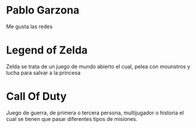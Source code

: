 # Pablo Garzona

Me gusta las redes 

# Legend of Zelda
Zelda se trata de un juego de mundo abierto el cual, pelea con mounstros y lucha para salvar a la princesa

# Call Of Duty
Juego de guerra, de primera o tercera persona, multijugador o historia el cual se tienen que pasar diferentes tipos de misiones.

